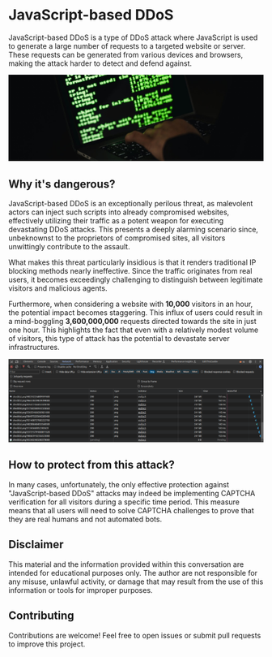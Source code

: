 # JavaScript-based DDoS
JavaScript-based DDoS is a type of DDoS attack where JavaScript is used to generate a large number of requests to a targeted website or server. These requests can be generated from various devices and browsers, making the attack harder to detect and defend against.

![image.jpg](image.jpg)

## Why it's dangerous?
JavaScript-based DDoS is an exceptionally perilous threat, as malevolent actors can inject such scripts into already compromised websites, effectively utilizing their traffic as a potent weapon for executing devastating DDoS attacks. This presents a deeply alarming scenario since, unbeknownst to the proprietors of compromised sites, all visitors unwittingly contribute to the assault.

What makes this threat particularly insidious is that it renders traditional IP blocking methods nearly ineffective. Since the traffic originates from real users, it becomes exceedingly challenging to distinguish between legitimate visitors and malicious agents.

Furthermore, when considering a website with **10,000** visitors in an hour, the potential impact becomes staggering. This influx of users could result in a mind-boggling **3,600,000,000** requests directed towards the site in just one hour. This highlights the fact that even with a relatively modest volume of visitors, this type of attack has the potential to devastate server infrastructures.

![example.png](example.png)

## How to protect from this attack?
In many cases, unfortunately, the only effective protection against "JavaScript-based DDoS" attacks may indeed be implementing CAPTCHA verification for all visitors during a specific time period. This measure means that all users will need to solve CAPTCHA challenges to prove that they are real humans and not automated bots.

## Disclaimer
This material and the information provided within this conversation are intended for educational purposes only. The author are not responsible for any misuse, unlawful activity, or damage that may result from the use of this information or tools for improper purposes.

## Contributing
Contributions are welcome! Feel free to open issues or submit pull requests to improve this project.
